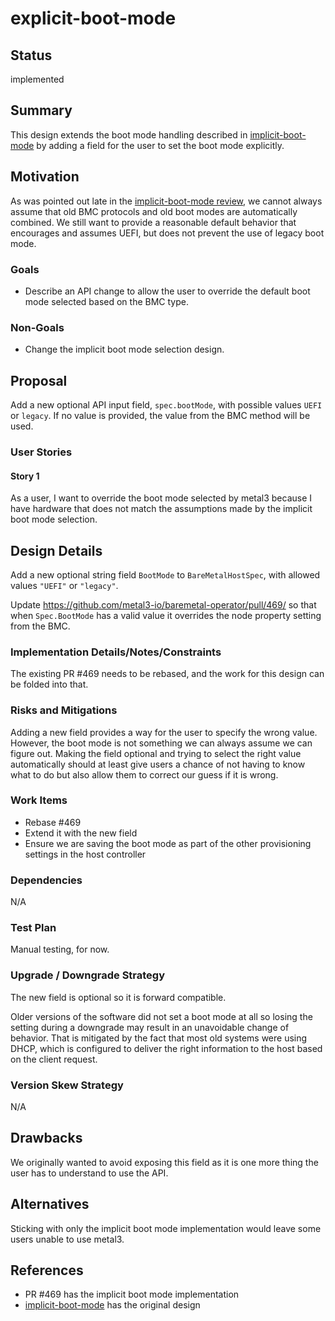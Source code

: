 <!--
 This work is licensed under a Creative Commons Attribution 3.0
 Unported License.

 http://creativecommons.org/licenses/by/3.0/legalcode
-->

# explicit-boot-mode

## Status

implemented

## Summary

This design extends the boot mode handling described in
[implicit-boot-mode](implicit-boot-mode.md) by adding a field for the
user to set the boot mode explicitly.

## Motivation

As was pointed out late in the [implicit-boot-mode
review](https://github.com/metal3-io/metal3-docs/pull/78), we cannot
always assume that old BMC protocols and old boot modes are
automatically combined. We still want to provide a reasonable default
behavior that encourages and assumes UEFI, but does not prevent the
use of legacy boot mode.

### Goals

- Describe an API change to allow the user to override the default
  boot mode selected based on the BMC type.

### Non-Goals

- Change the implicit boot mode selection design.

## Proposal

Add a new optional API input field, `spec.bootMode`, with possible
values `UEFI` or `legacy`. If no value is provided, the value from the
BMC method will be used.

### User Stories

#### Story 1

As a user, I want to override the boot mode selected by metal3 because
I have hardware that does not match the assumptions made by the
implicit boot mode selection.

## Design Details

Add a new optional string field `BootMode` to `BareMetalHostSpec`,
with allowed values `"UEFI"` or `"legacy"`.

Update <https://github.com/metal3-io/baremetal-operator/pull/469/> so
that when `Spec.BootMode` has a valid value it overrides the node
property setting from the BMC.

### Implementation Details/Notes/Constraints

The existing PR #469 needs to be rebased, and the work for this design
can be folded into that.

### Risks and Mitigations

Adding a new field provides a way for the user to specify the wrong
value. However, the boot mode is not something we can always assume we
can figure out. Making the field optional and trying to select the
right value automatically should at least give users a chance of not
having to know what to do but also allow them to correct our guess if
it is wrong.

### Work Items

- Rebase #469
- Extend it with the new field
- Ensure we are saving the boot mode as part of the other provisioning
  settings in the host controller

### Dependencies

N/A

### Test Plan

Manual testing, for now.

### Upgrade / Downgrade Strategy

The new field is optional so it is forward compatible.

Older versions of the software did not set a boot mode at all so
losing the setting during a downgrade may result in an unavoidable
change of behavior. That is mitigated by the fact that most old
systems were using DHCP, which is configured to deliver the right
information to the host based on the client request.

### Version Skew Strategy

N/A

## Drawbacks

We originally wanted to avoid exposing this field as it is one more
thing the user has to understand to use the API.

## Alternatives

Sticking with only the implicit boot mode implementation would leave
some users unable to use metal3.

## References

- PR #469 has the implicit boot mode implementation
- [implicit-boot-mode](implicit-boot-mode.md) has the original design
